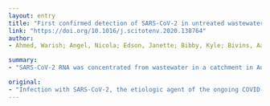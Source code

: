 ```yaml
---
layout: entry
title: "First confirmed detection of SARS-CoV-2 in untreated wastewater in Australia: A proof of concept for the wastewater surveillance of COVID-19 in the community"
link: "https://doi.org/10.1016/j.scitotenv.2020.138764"
author:
- Ahmed, Warish; Angel, Nicola; Edson, Janette; Bibby, Kyle; Bivins, Aaron; O'Brien, Jake W.; Choi, Phil M.; Kitajima, Masaaki; Simpson, Stuart L.; Li, Jiaying; Tscharke, Ben; Verhagen, Rory; Smith, Wendy J. M.; Zaugg, Julian; Dierens, Leanne; Hugenholtz, Philip; Thomas, Kevin V.; Mueller, Jochen F.

summary:
- "SARS-CoV-2 RNA was concentrated from wastewater in a catchment in Australia. RNA copies were enumerated using reverse transcriptase quantitative polymerase chain reaction. The estimated RNA copy numbers were then used to estimate the number of infected individuals in the catchment via Monte Carlo simulation. This work highlights the viability of WBE for monitoring infectious diseases, such as COVID-19, in communities."

original:
- "Infection with SARS-CoV-2, the etiologic agent of the ongoing COVID-19 pandemic, is accompanied by the shedding of the virus in stool. Therefore, the quantification of SARS-CoV-2 in wastewater affords the ability to monitor the prevalence of infections among the population via wastewater-based epidemiology (WBE). In the current work, SARS-CoV-2 RNA was concentrated from wastewater in a catchment in Australia and viral RNA copies were enumerated using reverse transcriptase quantitative polymerase chain reaction (RT-qPCR) resulting in two positive detections within a six day period from the same wastewater treatment plant (WWTP). The estimated RNA copy numbers observed in the wastewater were then used to estimate the number of infected individuals in the catchment via Monte Carlo simulation. Given the uncertainty and variation in the input parameters, the model estimated a median range of 171 to 1090 infected persons in the catchment, which is in reasonable agreement with clinical observations. This work highlights the viability of WBE for monitoring infectious diseases, such as COVID-19, in communities. The work also draws attention to the need for further methodological and molecular assay validation for enveloped viruses in wastewater."
---
```


